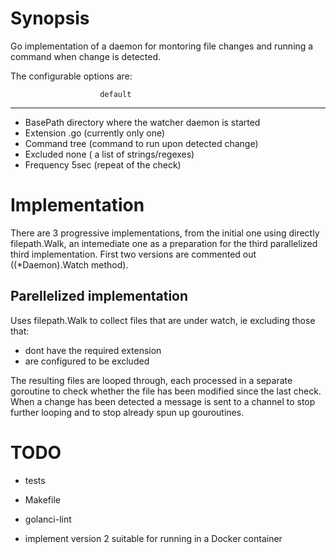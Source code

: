 # Synopsis

Go implementation of a daemon for montoring file changes and running a command when change is detected.

The configurable options are:

                        default
------------------------------
  * BasePath    directory where the watcher daemon is started
  * Extension   .go (currently only one)
  * Command     tree (command to run upon detected change)
  * Excluded    none ( a list of strings/regexes)
  * Frequency   5sec (repeat of the check)

# Implementation

There are 3 progressive implementations, from the initial one using directly filepath.Walk,
an intemediate one as a preparation for the third parallelized third implementation. First two
versions are commented out ((*Daemon).Watch method).

## Parellelized implementation

Uses filepath.Walk to collect files that are under watch, ie excluding those that:
  * dont have the required extension
  * are configured to be excluded

The resulting files are looped through, each processed in a separate goroutine to check whether the file
has been modified since the last check. When a change has been detected a message is sent to a channel to
stop further looping and to stop already spun up gouroutines.

# TODO

* tests
* Makefile
* golanci-lint

* implement version 2 suitable for running in a Docker container
